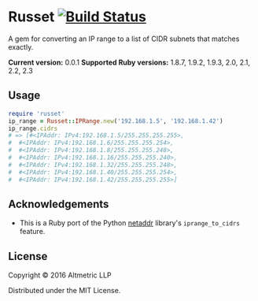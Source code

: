 # Russet [![Build Status](https://travis-ci.org/altmetric/russet.svg?branch=master)](https://travis-ci.org/altmetric/russet)

A gem for converting an IP range to a list of CIDR subnets that matches exactly.

**Current version:** 0.0.1
**Supported Ruby versions:** 1.8.7, 1.9.2, 1.9.3, 2.0, 2.1, 2.2, 2.3

## Usage

```ruby
require 'russet'
ip_range = Russet::IPRange.new('192.168.1.5', '192.168.1.42')
ip_range.cidrs
# => [#<IPAddr: IPv4:192.168.1.5/255.255.255.255>,
#  #<IPAddr: IPv4:192.168.1.6/255.255.255.254>,
#  #<IPAddr: IPv4:192.168.1.8/255.255.255.248>,
#  #<IPAddr: IPv4:192.168.1.16/255.255.255.240>,
#  #<IPAddr: IPv4:192.168.1.32/255.255.255.248>,
#  #<IPAddr: IPv4:192.168.1.40/255.255.255.254>,
#  #<IPAddr: IPv4:192.168.1.42/255.255.255.255>]
```

## Acknowledgements

* This is a Ruby port of the Python [netaddr](https://pypi.python.org/pypi/netaddr) library's `iprange_to_cidrs` feature.

## License

Copyright © 2016 Altmetric LLP

Distributed under the MIT License.
